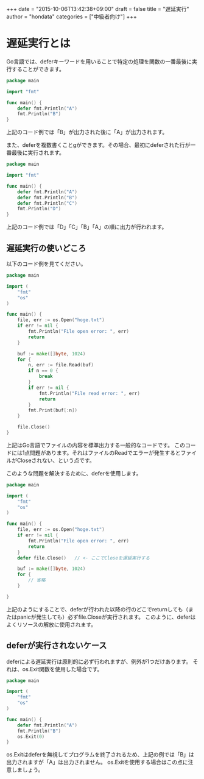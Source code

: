 +++
date = "2015-10-06T13:42:38+09:00"
draft = false
title = "遅延実行"
author = "hondata"
categories = ["中級者向け"]
+++

# 遅延実行とは

Go言語では、deferキーワードを用いることで特定の処理を関数の一番最後に実行することができます。

```go
package main

import "fmt"

func main() {
    defer fmt.Println("A")
    fmt.Println("B")
}
```

上記のコード例では「B」が出力された後に「A」が出力されます。

また、deferを複数書くことgができます。その場合、最初にdeferされた行が一番最後に実行されます。

```go
package main

import "fmt"

func main() {
    defer fmt.Println("A")
    defer fmt.Println("B")
    defer fmt.Println("C")
    fmt.Println("D")
}
```

上記のコード例では「D」「C」「B」「A」の順に出力が行われます。

## 遅延実行の使いどころ

以下のコード例を見てください。

```go
package main

import (
    "fmt"
    "os"
)

func main() {
    file, err := os.Open("hoge.txt")
    if err != nil {
        fmt.Println("File open error: ", err)
        return
    }

    buf := make([]byte, 1024)
    for {
        n, err := file.Read(buf)
        if n == 0 {
            break
        }
        if err != nil {
            fmt.Println("File read error: ", err)
            return
        }
        fmt.Print(buf[:n])
    }

    file.Close()
}
```

上記はGo言語でファイルの内容を標準出力する一般的なコードです。
このコードには1点問題があります。それはファイルのReadでエラーが発生するとファイルがCloseされない、という点です。

このような問題を解決するために、deferを使用します。

```go
package main

import (
    "fmt"
    "os"
)

func main() {
    file, err := os.Open("hoge.txt")
    if err != nil {
        fmt.Println("File open error: ", err)
        return
    }
    defer file.Close()   // <- ここでCloseを遅延実行する

    buf := make([]byte, 1024)
    for {
        // 省略
    }

}
```

上記のようにすることで、deferが行われた以降の行のどこでreturnしても（またはpanicが発生しても）必ずfile.Closeが実行されます。
このように、deferはよくリソースの解放に使用されます。

## deferが実行されないケース

deferによる遅延実行は原則的に必ず行われますが、例外が1つだけあります。
それは、os.Exit関数を使用した場合です。

```go
package main

import (
    "fmt"
    "os"
)

func main() {
    defer fmt.Println("A")
    fmt.Println("B")
    os.Exit(0)
}
```

os.Exitはdeferを無視してプログラムを終了されるため、上記の例では「B」は出力されますが「A」は出力されません。
os.Exitを使用する場合はこの点に注意しましょう。
